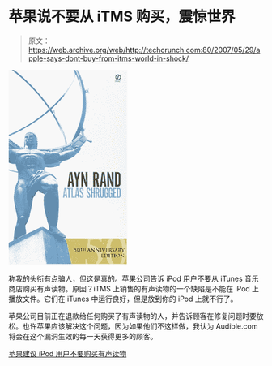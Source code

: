 # 苹果说不要从 iTMS 购买，震惊世界

> 原文：<https://web.archive.org/web/http://techcrunch.com:80/2007/05/29/apple-says-dont-buy-from-itms-world-in-shock/>

![](img/e9f90c8ba6ab89c9477c0ef5265c6225.png)

称我的头衔有点骗人，但这是真的。苹果公司告诉 iPod 用户不要从 iTunes 音乐商店购买有声读物。原因？iTMS 上销售的有声读物的一个缺陷是不能在 iPod 上播放文件。它们在 iTunes 中运行良好，但是放到你的 iPod 上就不行了。

苹果公司目前正在退款给任何购买了有声读物的人，并告诉顾客在修复问题时要放松。也许苹果应该解决这个问题，因为如果他们不这样做，我认为 Audible.com 将会在这个漏洞生效的每一天获得更多的顾客。

[苹果建议 iPod 用户不要购买有声读物](https://web.archive.org/web/20160421205143/http://ilounge.com/index.php/news/comments/apple-recommends-ipod-owners-not-buy-any-audiobooks/)